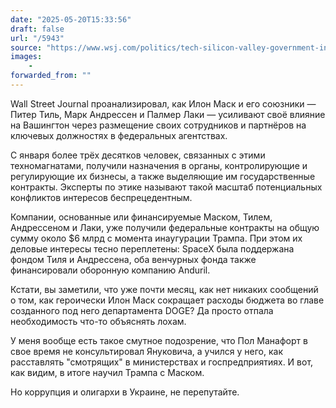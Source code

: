 ```yaml
---
date: "2025-05-20T15:33:56"
draft: false
url: "/5943"
source: "https://www.wsj.com/politics/tech-silicon-valley-government-influence-70b43ca6"
images:
    -
forwarded_from: ""
---
```


Wall Street Journal проанализировал, как Илон Маск и его союзники — Питер Тиль, Марк Андрессен и Палмер Лаки — усиливают своё влияние на Вашингтон через размещение своих сотрудников и партнёров на ключевых должностях в федеральных агентствах.

С января более трёх десятков человек, связанных с этими техномагнатами, получили назначения в органы, контролирующие и регулирующие их бизнесы, а также выделяющие им государственные контракты. Эксперты по этике называют такой масштаб потенциальных конфликтов интересов беспрецедентным.

Компании, основанные или финансируемые Маском, Тилем, Андрессеном и Лаки, уже получили федеральные контракты на общую сумму около $6 млрд с момента инаугурации Трампа. При этом их деловые интересы тесно переплетены: SpaceX была поддержана фондом Тиля и Андрессена, оба венчурных фонда также финансировали оборонную компанию Anduril.

Кстати, вы заметили, что уже почти месяц, как нет никаких сообщений о том, как героически Илон Маск сокращает расходы бюджета во главе созданного под него департамента DOGE? Да просто отпала необходимость что-то объяснять лохам.

У меня вообще есть такое смутное подозрение, что Пол Манафорт в свое время не консультировал Януковича, а учился у него, как расставлять "смотрящих" в министерствах и госпредприятиях. И вот, как видим, в итоге научил Трампа с Маском.

Но коррупция и олигархи в Украине, не перепутайте.
